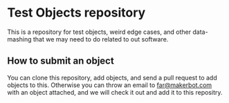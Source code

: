 # Test Objects repository

This is a repository for test objects, weird edge cases, and other data-mashing that we may need to do related to out software.

## How to submit an object
You can clone this repository, add objects, and send a pull request to add objects to this.  Otherwise you can throw an email to far@makerbot.com with an object attached, and we will check it out and add it to this repositry.

